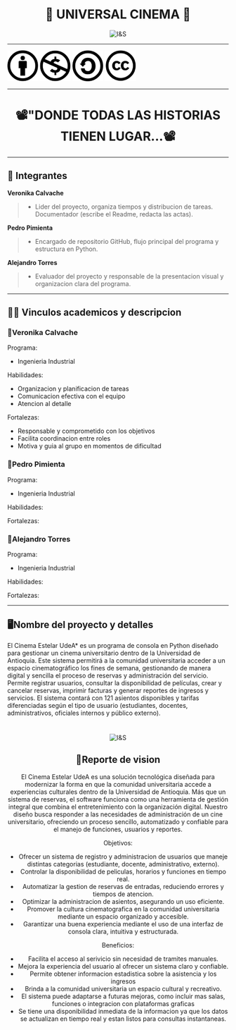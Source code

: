 <div align="center">
    <h1><b></b></h1>
    <h1><b>🎥 UNIVERSAL CINEMA 🌟</b></h1>
    <img alt="I&S" height="350px" src="https://i.postimg.cc/fLqMVc1t/logo-universal-cinema.png">
    
</div>

<hr size="10" noshade color="green">

<div>
    <img alt="CC" height="70px" src="https://raw.githubusercontent.com/juliancastillo-udea/2024-1-ProgramacionPosgrados/main/images/by.xlarge.png">
    <img alt="Attribution" height="70px" src="https://raw.githubusercontent.com/juliancastillo-udea/2024-1-ProgramacionPosgrados/main/images/nc.xlarge.png">
    <img alt="NC" height="70px" src="https://raw.githubusercontent.com/juliancastillo-udea/2024-1-ProgramacionPosgrados/main/images/sa.xlarge.png">
    <img alt="SA" height="70px" src="https://raw.githubusercontent.com/juliancastillo-udea/2024-1-ProgramacionPosgrados/main/images/cc-icons.png">

---

<div align="center">
       <h1><b>📽️"DONDE TODAS LAS HISTORIAS TIENEN LUGAR...📽️</b></h1>
</div>
    

 ---

## 👥 Integrantes
**Veronika Calvache** 
>* Lider del proyecto, organiza tiempos y distribucion de tareas. Documentador (escribe el Readme, redacta las actas).

**Pedro Pimienta** 
>* Encargado de repositorio GitHub, flujo principal del programa y estructura en Python.

**Alejandro Torres** 
>* Evaluador del proyecto y responsable de la presentacion visual y organizacion clara del programa. 

---

## 👨‍🎓 Vinculos academicos y descripcion 

### 📌Veronika Calvache 
Programa: 
- Ingenieria Industrial 

Habilidades:
- Organizacion y planificacion de tareas 
- Comunicacion efectiva con el equipo 
- Atencion al detalle 

Fortalezas: 
- Responsable y comprometido con los objetivos
- Facilita coordinacion entre roles 
- Motiva y guia al grupo en momentos de dificultad

### 📌Pedro Pimienta 
Programa: 
- Ingenieria Industrial 

Habilidades:

Fortalezas: 

### 📌Alejandro Torres
Programa: 
- Ingenieria Industrial 

Habilidades:

Fortalezas: 

---

## 🖥️Nombre del proyecto y detalles

El Cinema Estelar UdeA* es un programa de consola en Python diseñado para gestionar un cinema universitario dentro de la Universidad de Antioquia. Este sistema permitirá a la comunidad universitaria acceder a un espacio cinematográfico los fines de semana, gestionando de manera digital y sencilla el proceso de reservas y administración del servicio. Permite registrar usuarios, consultar la disponibilidad de películas, crear y cancelar reservas, imprimir facturas y generar reportes de ingresos y servicios.
El sistema contará con 121 asientos disponibles y tarifas diferenciadas según el tipo de usuario (estudiantes, docentes, administrativos, oficiales internos y público externo).
<div align="center">
    <h1><b></b></h1>
    <img alt="I&S" height="350px" src="https://i.postimg.cc/fLqMVc1t/logo-universal-cinema.png">

 
## 🔭Reporte de vision    
El Cinema Estelar UdeA es una solución tecnológica diseñada para modernizar la forma en que la comunidad universitaria accede a experiencias culturales dentro de la Universidad de Antioquia. Más que un sistema de reservas, el software funciona como una herramienta de gestión integral que combina el entretenimiento con la organización digital. 
Nuestro diseño busca responder a las necesidades de administración de un cine universitario, ofreciendo un proceso sencillo, automatizado y confiable para el manejo de funciones, usuarios y reportes.

Objetivos: 
- Ofrecer un sistema de registro y administracion de usuarios que maneje distintas categorias (estudiante, docente, administrativo, externo).
- Controlar la disponibilidad de peliculas, horarios y funciones en tiempo real. 
- Automatizar la gestion de reservas de entradas, reduciendo errores y tiempos de atencion.
- Optimizar la administracion de asientos, asegurando un uso eficiente.
- Promover la cultura cinematografica en la comunidad universitaria mediante un espacio organizado y accesible. 
- Garantizar una buena experiencia mediante el uso de una interfaz de consola clara, intuitiva y estructurada.

Beneficios: 

- Facilita el acceso al serivicio sin necesidad de tramites manuales.
- Mejora la experiencia del usuario al ofrecer un sistema claro y confiable. 
- Permite obtener informacion estadistica sobre la asistencia y los ingresos
- Brinda a la comunidad universitaria un espacio cultural y recreativo.
- El sistema puede adaptarse a futuras mejoras, como incluir mas salas, funciones o integracion con plataformas graficas
- Se tiene una disponibilidad inmediata de la informacion ya que los datos se actualizan en tiempo real y estan listos para consultas instantaneas. 


